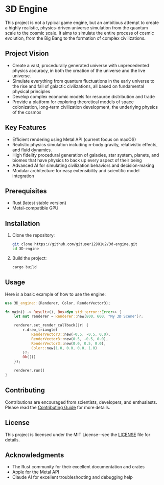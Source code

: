 # 3D Engine

This project is not a typical game engine, but an ambitious attempt to create a highly realistic, physics-driven universe simulation from the quantum scale to the cosmic scale. It aims to simulate the entire process of cosmic evolution, from the Big Bang to the formation of complex civilizations.

## Project Vision

- Create a vast, procedurally generated universe with unprecedented physics accuracy, in both the creation of the universe and the live universe.
- Simulate everything from quantum fluctuations in the early universe to the rise and fall of galactic civilizations, all based on fundamental physical principles
- Develop complex economic models for resource distribution and trade
- Provide a platform for exploring theoretical models of space colonization, long-term civilization development, the underlying physics of the cosmos

## Key Features

- Efficient rendering using Metal API (current focus on macOS)
- Realistic physics simulation including n-body gravity, relativistic effects, and fluid dynamics.
- High fidelity procedural generation of galaxies, star system, planets, and biomes that have physics to back up every aspect of their being
- Advanced AI for simulating civilization behaviors and decision-making
- Modular architecture for easy extensibility and scientific model integration

## Prerequisites

- Rust (latest stable version)
- Metal-compatible GPU

## Installation

1. Clone the repository:

    ```bash
    git clone https://github.com/gituser12981u2/3d-engine.git
    cd 3D-engine
    ```

2. Build the project:

    ```bash
    cargo build
    ```

## Usage

Here is a basic example of how to use the engine:

```rust
use 3D_engine::{Renderer, Color, RenderVector3};

fn main() -> Result<(), Box<dyn std::error::Error>> {
    let mut renderer = Renderer::new(800, 600, "My 3D Scene")?;

    renderer.set_render_callback(|r| {
        r.draw_triangle(
            RenderVector3::new(-0.5, -0.5, 0.0),
            RenderVector3::new(0.5, -0.5, 0.0),
            RenderVector3::new(0.0, 0.5, 0.0),
            Color::new(1.0, 0.0, 0.0, 1.0)
        )?;
        Ok(())
    });

    renderer.run()
}
```

## Contributing

Contributions are encouraged from scientists, developers, and enthusiasts. Please read the [Contributing Guide](CONTRIBUTING.md) for more details.

## License

This project is licensed under the MIT License--see the [LICENSE](LICENSE) file for details.

## Acknowledgments

- The Rust community for their excellent documentation and crates
- Apple for the Metal API
- Claude AI for excellent troubleshooting and debugging help
